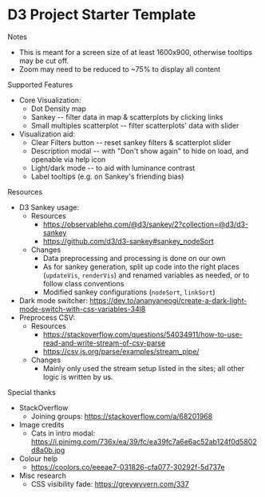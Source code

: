 # D3 Project Starter Template

Notes
- This is meant for a screen size of at least 1600x900, otherwise tooltips may be cut off.
- Zoom may need to be reduced to ~75% to display all content

Supported Features
- Core Visualization: 
  - Dot Density map 
  - Sankey -- filter data in map & scatterplots by clicking links
  - Small multiples scatterplot -- filter scatterplots' data with slider
- Visualization aid: 
  - Clear Filters button -- reset sankey filters & scatterplot slider
  - Description modal -- with "Don't show again" to hide on load, and openable via help icon
  - Light/dark mode -- to aid with luminance contrast
  - Label tooltips (e.g. on Sankey's friending bias)

Resources
- D3 Sankey usage: 
  - Resources
    - https://observablehq.com/@d3/sankey/2?collection=@d3/d3-sankey
    - https://github.com/d3/d3-sankey#sankey_nodeSort
  - Changes
    - Data preprocessing and processing is done on our own
    - As for sankey generation, split up code into the right places (`updateVis`, `renderVis`)
      and renamed variables as needed, or to follow class conventions
    - Modified sankey configurations (`nodeSort`, `linkSort`)
- Dark mode switcher: https://dev.to/ananyaneogi/create-a-dark-light-mode-switch-with-css-variables-34l8
- Preprocess CSV:
  - Resources
    - https://stackoverflow.com/questions/54034911/how-to-use-read-and-write-stream-of-csv-parse
    - https://csv.js.org/parse/examples/stream_pipe/
  - Changes
    - Mainly only used the stream setup listed in the sites; all other logic is written by us.

Special thanks
- StackOverflow
  - Joining groups: https://stackoverflow.com/a/68201968
- Image credits
  - Cats in intro modal: https://i.pinimg.com/736x/ea/39/fc/ea39fc7a6e6ac52ab124f0d5802d8a0b.jpg
- Colour help
  - https://coolors.co/eeeae7-031826-cfa077-30292f-5d737e
- Misc research
  - CSS visibility fade: https://greywyvern.com/337